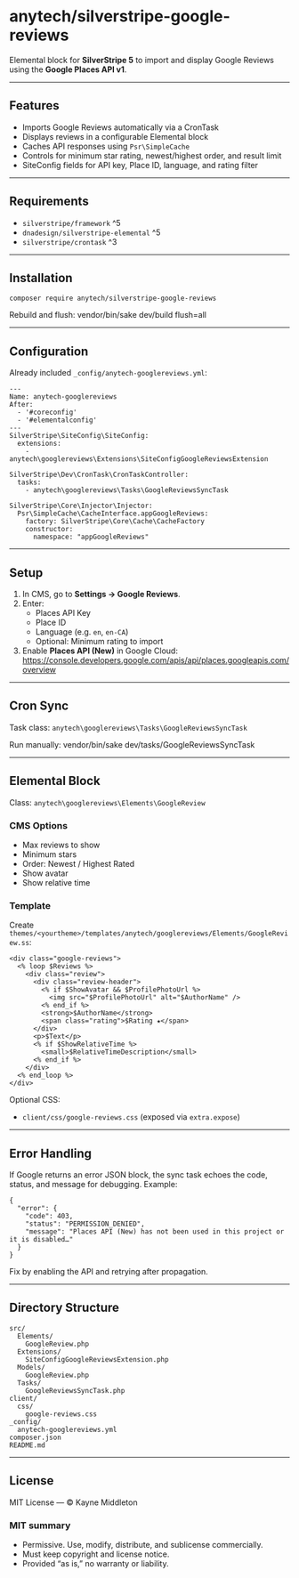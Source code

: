 # anytech/silverstripe-google-reviews

Elemental block for **SilverStripe 5** to import and display Google Reviews using the **Google Places API v1**.

---

## Features
- Imports Google Reviews automatically via a CronTask
- Displays reviews in a configurable Elemental block
- Caches API responses using `Psr\SimpleCache`
- Controls for minimum star rating, newest/highest order, and result limit
- SiteConfig fields for API key, Place ID, language, and rating filter

---

## Requirements
- `silverstripe/framework` ^5  
- `dnadesign/silverstripe-elemental` ^5  
- `silverstripe/crontask` ^3  

---

## Installation
    composer require anytech/silverstripe-google-reviews

Rebuild and flush:
    vendor/bin/sake dev/build flush=all

---

## Configuration
Already included `_config/anytech-googlereviews.yml`:

    ---
    Name: anytech-googlereviews
    After:
      - '#coreconfig'
      - '#elementalconfig'
    ---
    SilverStripe\SiteConfig\SiteConfig:
      extensions:
        - anytech\googlereviews\Extensions\SiteConfigGoogleReviewsExtension

    SilverStripe\Dev\CronTask\CronTaskController:
      tasks:
        - anytech\googlereviews\Tasks\GoogleReviewsSyncTask

    SilverStripe\Core\Injector\Injector:
      Psr\SimpleCache\CacheInterface.appGoogleReviews:
        factory: SilverStripe\Core\Cache\CacheFactory
        constructor:
          namespace: "appGoogleReviews"

---

## Setup
1. In CMS, go to **Settings → Google Reviews**.  
2. Enter:
   - Places API Key
   - Place ID
   - Language (e.g. `en`, `en-CA`)
   - Optional: Minimum rating to import
3. Enable **Places API (New)** in Google Cloud:  
   https://console.developers.google.com/apis/api/places.googleapis.com/overview

---

## Cron Sync
Task class: `anytech\googlereviews\Tasks\GoogleReviewsSyncTask`

Run manually:
    vendor/bin/sake dev/tasks/GoogleReviewsSyncTask

---

## Elemental Block
Class: `anytech\googlereviews\Elements\GoogleReview`

### CMS Options
- Max reviews to show
- Minimum stars
- Order: Newest / Highest Rated
- Show avatar
- Show relative time

### Template
Create `themes/<yourtheme>/templates/anytech/googlereviews/Elements/GoogleReview.ss`:

    <div class="google-reviews">
      <% loop $Reviews %>
        <div class="review">
          <div class="review-header">
            <% if $ShowAvatar && $ProfilePhotoUrl %>
              <img src="$ProfilePhotoUrl" alt="$AuthorName" />
            <% end_if %>
            <strong>$AuthorName</strong>
            <span class="rating">$Rating ★</span>
          </div>
          <p>$Text</p>
          <% if $ShowRelativeTime %>
            <small>$RelativeTimeDescription</small>
          <% end_if %>
        </div>
      <% end_loop %>
    </div>

Optional CSS:
- `client/css/google-reviews.css` (exposed via `extra.expose`)

---

## Error Handling
If Google returns an error JSON block, the sync task echoes the code, status, and message for debugging. Example:

    {
      "error": {
        "code": 403,
        "status": "PERMISSION_DENIED",
        "message": "Places API (New) has not been used in this project or it is disabled…"
      }
    }

Fix by enabling the API and retrying after propagation.

---

## Directory Structure
    src/
      Elements/
        GoogleReview.php
      Extensions/
        SiteConfigGoogleReviewsExtension.php
      Models/
        GoogleReview.php
      Tasks/
        GoogleReviewsSyncTask.php
    client/
      css/
        google-reviews.css
    _config/
      anytech-googlereviews.yml
    composer.json
    README.md

---

## License
MIT License — © Kayne Middleton

### MIT summary
- Permissive. Use, modify, distribute, and sublicense commercially.  
- Must keep copyright and license notice.  
- Provided “as is,” no warranty or liability.
